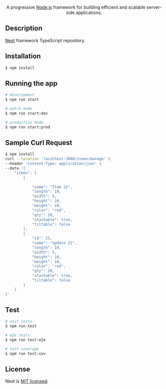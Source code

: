 

  <p align="center">A progressive <a href="http://nodejs.org" target="_blank">Node.js</a> framework for building efficient and scalable server-side applications.</p>


## Description

[Nest](https://github.com/nestjs/nest) framework TypeScript repository.

## Installation

```bash
$ npm install
```

## Running the app

```bash
# development
$ npm run start

# watch mode
$ npm run start:dev

# production mode
$ npm run start:prod
```

## Sample Curl Request

```bash
$ npm install
curl --location 'localhost:3000/items/manage' \
--header 'Content-Type: application/json' \
--data '{
    "items": [
        {
            
            "name": "Item 22",
            "length": 10,
            "width": 5,
            "height": 10,
            "weight": 10,
            "color": "red",
            "qty": 20,
            "stackable": true,
            "tiltable": false
        },
        {
            "id": 21,
            "name": "update 21",
            "length": 10,
            "width": 5,
            "height": 10,
            "weight": 10,
            "color": "red",
            "qty": 20,
            "stackable": true,
            "tiltable": false
        }      
    ]
}'
```


## Test

```bash
# unit tests
$ npm run test

# e2e tests
$ npm run test:e2e

# test coverage
$ npm run test:cov
```


## License

Nest is [MIT licensed](LICENSE).
